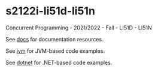 # s2122i-li51d-li51n
Concurrent Programming - 2021/2022 - Fall - LI51D - LI51N

See [docs](docs) for documentation resources.

See [jvm](jvm) for JVM-based code examples.

See [dotnet](dotnet) for .NET-based code examples.

